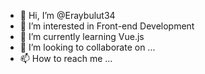 - 👋 Hi, I’m @Eraybulut34
- 👀 I’m interested in Front-end Development
- 🌱 I’m currently learning Vue.js
- 💞️ I’m looking to collaborate on ...
- 📫 How to reach me ...

<!---
Eraybulut34/Eraybulut34 is a ✨ special ✨ repository because its `README.md` (this file) appears on your GitHub profile.
You can click the Preview link to take a look at your changes.
--->
